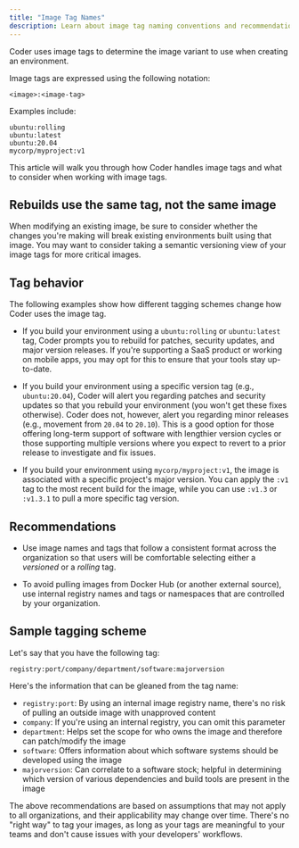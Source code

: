 ```yaml
---
title: "Image Tag Names"
description: Learn about image tag naming conventions and recommendations for use.
---
```


Coder uses image tags to determine the image variant to use when creating an
environment.

Image tags are expressed using the following notation:

```text
<image>:<image-tag>
```

Examples include:

```text
ubuntu:rolling
ubuntu:latest
ubuntu:20.04
mycorp/myproject:v1
```

This article will walk you through how Coder handles image tags and what to
consider when working with image tags.

## Rebuilds use the same tag, not the same image

When modifying an existing image, be sure to consider whether the changes you're
making will break existing environments built using that image. You may want to
consider taking a semantic versioning view of your image tags for more critical
images.

## Tag behavior

The following examples show how different tagging schemes change how Coder uses
the image tag.

- If you build your environment using a `ubuntu:rolling` or `ubuntu:latest` tag,
  Coder prompts you to rebuild for patches, security updates, and major version
  releases. If you're supporting a SaaS product or working on mobile apps, you
  may opt for this to ensure that your tools stay up-to-date.

- If you build your environment using a specific version tag (e.g.,
  `ubuntu:20.04`), Coder will alert you regarding patches and security updates
  so that you rebuild your environment (you won't get these fixes otherwise).
  Coder does not, however, alert you regarding minor releases (e.g., movement
  from `20.04` to `20.10`). This is a good option for those offering long-term
  support of software with lengthier version cycles or those supporting multiple
  versions where you expect to revert to a prior release to investigate and fix
  issues.

- If you build your environment using `mycorp/myproject:v1`, the image is
  associated with a specific project's major version. You can apply the `:v1`
  tag to the most recent build for the image, while you can use `:v1.3` or
  `:v1.3.1` to pull a more specific tag version.

## Recommendations

- Use image names and tags that follow a consistent format across the
  organization so that users will be comfortable selecting either a _versioned_
  or a _rolling_ tag.

- To avoid pulling images from Docker Hub (or another external source), use
  internal registry names and tags or namespaces that are controlled by your
  organization.

## Sample tagging scheme

Let's say that you have the following tag:

```text
registry:port/company/department/software:majorversion
```

Here's the information that can be gleaned from the tag name:

- `registry:port`: By using an internal image registry name, there's no risk of
  pulling an outside image with unapproved content
- `company`: If you're using an internal registry, you can omit this parameter
- `department`: Helps set the scope for who owns the image and therefore can
  patch/modify the image
- `software`: Offers information about which software systems should be
  developed using the image
- `majorversion`: Can correlate to a software stock; helpful in determining
  which version of various dependencies and build tools are present in the image

The above recommendations are based on assumptions that may not apply to all
organizations, and their applicability may change over time. There's no "right
way" to tag your images, as long as your tags are meaningful to your teams and
don't cause issues with your developers' workflows.
